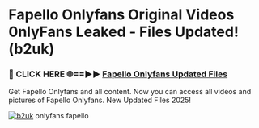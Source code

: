 # Fapello Onlyfans Original Videos 0nlyFans Leaked - Files Updated! (b2uk)

<h3>🔴 CLICK HERE 🌐==►► <a href="https://tinyurl.com/2jnfzry5" rel="nofollow">Fapello Onlyfans Updated Files</a></h3>

Get Fapello Onlyfans and all content. Now you can access all videos and pictures of Fapello Onlyfans. New Updated Files 2025!

[![b2uk](https://i.imgur.com/GyGTBgg.gif)](https://tinyurl.com/2jnfzry5)
onlyfans fapello